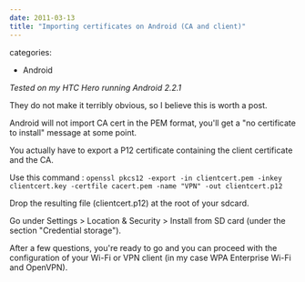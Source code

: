 ```yaml
---
date: 2011-03-13
title: "Importing certificates on Android (CA and client)"
---
```








categories:
- Android


_Tested on my HTC Hero running Android 2.2.1_

They do not make it terribly obvious, so I believe this is worth a post.

Android will not import CA cert in the PEM format, you'll get a "no certificate to install" message at some point.

You actually have to export a P12 certificate containing the client certificate and the CA.

Use this command :
`openssl pkcs12 -export -in clientcert.pem -inkey clientcert.key -certfile cacert.pem -name "VPN" -out clientcert.p12`

Drop the resulting file (clientcert.p12) at the root of your sdcard.

Go under Settings > Location & Security > Install from SD card (under the section "Credential storage").

After a few questions, you're ready to go and you can proceed with the configuration of your Wi-Fi or VPN client (in my case WPA Enterprise Wi-Fi and OpenVPN).
